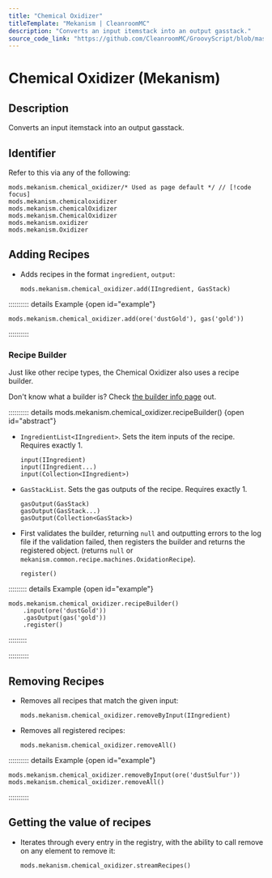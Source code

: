 ```yaml
---
title: "Chemical Oxidizer"
titleTemplate: "Mekanism | CleanroomMC"
description: "Converts an input itemstack into an output gasstack."
source_code_link: "https://github.com/CleanroomMC/GroovyScript/blob/master/src/main/java/com/cleanroommc/groovyscript/compat/mods/mekanism/ChemicalOxidizer.java"
---
```


# Chemical Oxidizer (Mekanism)

## Description

Converts an input itemstack into an output gasstack.

## Identifier

Refer to this via any of the following:

```groovy:no-line-numbers {1}
mods.mekanism.chemical_oxidizer/* Used as page default */ // [!code focus]
mods.mekanism.chemicaloxidizer
mods.mekanism.chemicalOxidizer
mods.mekanism.ChemicalOxidizer
mods.mekanism.oxidizer
mods.mekanism.Oxidizer
```


## Adding Recipes

- Adds recipes in the format `ingredient`, `output`:

    ```groovy:no-line-numbers
    mods.mekanism.chemical_oxidizer.add(IIngredient, GasStack)
    ```

:::::::::: details Example {open id="example"}
```groovy:no-line-numbers
mods.mekanism.chemical_oxidizer.add(ore('dustGold'), gas('gold'))
```

::::::::::

### Recipe Builder

Just like other recipe types, the Chemical Oxidizer also uses a recipe builder.

Don't know what a builder is? Check [the builder info page](../../../groovy/builder.md) out.

:::::::::: details mods.mekanism.chemical_oxidizer.recipeBuilder() {open id="abstract"}
- `IngredientList<IIngredient>`. Sets the item inputs of the recipe. Requires exactly 1.

    ```groovy:no-line-numbers
    input(IIngredient)
    input(IIngredient...)
    input(Collection<IIngredient>)
    ```

- `GasStackList`. Sets the gas outputs of the recipe. Requires exactly 1.

    ```groovy:no-line-numbers
    gasOutput(GasStack)
    gasOutput(GasStack...)
    gasOutput(Collection<GasStack>)
    ```

- First validates the builder, returning `null` and outputting errors to the log file if the validation failed, then registers the builder and returns the registered object. (returns `null` or `mekanism.common.recipe.machines.OxidationRecipe`).

    ```groovy:no-line-numbers
    register()
    ```

::::::::: details Example {open id="example"}
```groovy:no-line-numbers
mods.mekanism.chemical_oxidizer.recipeBuilder()
    .input(ore('dustGold'))
    .gasOutput(gas('gold'))
    .register()
```

:::::::::

::::::::::

## Removing Recipes

- Removes all recipes that match the given input:

    ```groovy:no-line-numbers
    mods.mekanism.chemical_oxidizer.removeByInput(IIngredient)
    ```

- Removes all registered recipes:

    ```groovy:no-line-numbers
    mods.mekanism.chemical_oxidizer.removeAll()
    ```

:::::::::: details Example {open id="example"}
```groovy:no-line-numbers
mods.mekanism.chemical_oxidizer.removeByInput(ore('dustSulfur'))
mods.mekanism.chemical_oxidizer.removeAll()
```

::::::::::

## Getting the value of recipes

- Iterates through every entry in the registry, with the ability to call remove on any element to remove it:

    ```groovy:no-line-numbers
    mods.mekanism.chemical_oxidizer.streamRecipes()
    ```
